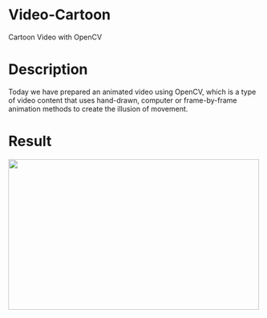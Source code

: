 # Video-Cartoon
Cartoon Video with OpenCV
# Description
Today we have prepared an animated video using OpenCV, 
which is a type of video content that uses hand-drawn,
computer or frame-by-frame animation methods to create the illusion of movement.
# Result
<img src="https://github.com/asadbek002/Video-Cartoon/blob/master/NewYork.mp4" width="500" height="300">
